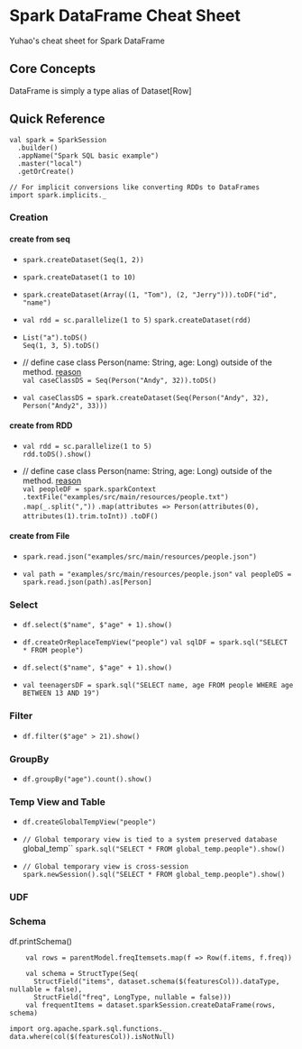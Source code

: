# Spark DataFrame Cheat Sheet
Yuhao's cheat sheet for Spark DataFrame

## Core Concepts
DataFrame is simply a type alias of Dataset[Row]


## Quick Reference

    val spark = SparkSession
      .builder()
      .appName("Spark SQL basic example")
      .master("local")
      .getOrCreate()

    // For implicit conversions like converting RDDs to DataFrames
    import spark.implicits._


### Creation
#### create from seq
* `spark.createDataset(Seq(1, 2)) `
* `spark.createDataset(1 to 10)`
* `spark.createDataset(Array((1, "Tom"), (2, "Jerry"))).toDF("id", "name")`
*  `val rdd = sc.parallelize(1 to 5)`
   `spark.createDataset(rdd)`
*  `List("a").toDS()`  
   `Seq(1, 3, 5).toDS()`
* // define case class Person(name: String, age: Long) outside of the method. [reason](https://issues.scala-lang.org/browse/SI-6649)   
  `val caseClassDS = Seq(Person("Andy", 32)).toDS()`
  
* `val caseClassDS = spark.createDataset(Seq(Person("Andy", 32), Person("Andy2", 33)))`
   
   
#### create from RDD 
   
*  `val rdd = sc.parallelize(1 to 5)`       
   `rdd.toDS().show()`
  
* // define case class Person(name: String, age: Long) outside of the method. [reason](https://issues.scala-lang.org/browse/SI-6649)   
   `val peopleDF = spark.sparkContext`
  `.textFile("examples/src/main/resources/people.txt")`
  `.map(_.split(","))`
  `.map(attributes => Person(attributes(0), attributes(1).trim.toInt))`
  `.toDF()`


#### create from File    
* `spark.read.json("examples/src/main/resources/people.json")`

* `val path = "examples/src/main/resources/people.json"`
  `val peopleDS = spark.read.json(path).as[Person]`


### Select

 * `df.select($"name", $"age" + 1).show()`

 * `df.createOrReplaceTempView("people")`
   `val sqlDF = spark.sql("SELECT * FROM people")`
 
 * `df.select($"name", $"age" + 1).show()`
 
 * `val teenagersDF = spark.sql("SELECT name, age FROM people WHERE age BETWEEN 13 AND 19")`
 
### Filter
 
 * `df.filter($"age" > 21).show()`
 
###  GroupBy

 * `df.groupBy("age").count().show()`
 
###  Temp View and Table

* `df.createGlobalTempView("people")`

* `// Global temporary view is tied to a system preserved database `global_temp``
  `spark.sql("SELECT * FROM global_temp.people").show()`
  
* `// Global temporary view is cross-session`
  `spark.newSession().sql("SELECT * FROM global_temp.people").show()`
 

### UDF


### Schema

df.printSchema()

```
    val rows = parentModel.freqItemsets.map(f => Row(f.items, f.freq))

    val schema = StructType(Seq(
      StructField("items", dataset.schema($(featuresCol)).dataType, nullable = false),
      StructField("freq", LongType, nullable = false)))
    val frequentItems = dataset.sparkSession.createDataFrame(rows, schema)
```
`import org.apache.spark.sql.functions._`
`data.where(col($(featuresCol)).isNotNull)`






